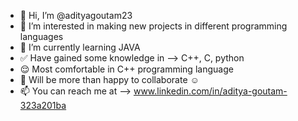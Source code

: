 - 👋 Hi, I’m @adityagoutam23
- 👀 I’m interested in making new projects in different programming languages
- 🌱 I’m currently learning JAVA
- ✅ Have gained some knowledge in --> C++, C, python
- 😌 Most comfortable in C++ programming language
- 💞 Will be more than happy to collaborate ☺️
- 📫 You can reach me at --> www.linkedin.com/in/aditya-goutam-323a201ba
